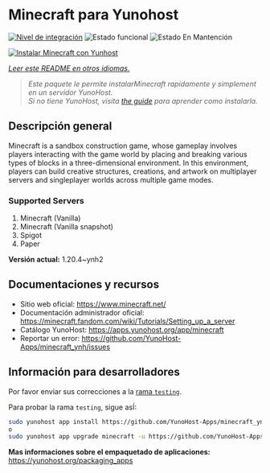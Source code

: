 <!--
Este archivo README esta generado automaticamente<https://github.com/YunoHost/apps/tree/master/tools/readme_generator>
No se debe editar a mano.
-->

# Minecraft para Yunohost

[![Nivel de integración](https://dash.yunohost.org/integration/minecraft.svg)](https://ci-apps.yunohost.org/ci/apps/minecraft/) ![Estado funcional](https://ci-apps.yunohost.org/ci/badges/minecraft.status.svg) ![Estado En Mantención](https://ci-apps.yunohost.org/ci/badges/minecraft.maintain.svg)

[![Instalar Minecraft con Yunhost](https://install-app.yunohost.org/install-with-yunohost.svg)](https://install-app.yunohost.org/?app=minecraft)

*[Leer este README en otros idiomas.](./ALL_README.md)*

> *Este paquete le permite instalarMinecraft rapidamente y simplement en un servidor YunoHost.*  
> *Si no tiene YunoHost, visita [the guide](https://yunohost.org/install) para aprender como instalarla.*

## Descripción general

Minecraft is a sandbox construction game, whose gameplay involves players interacting with the game world by placing and breaking various types of blocks in a three-dimensional environment. In this environment, players can build creative structures, creations, and artwork on multiplayer servers and singleplayer worlds across multiple game modes.

### Supported Servers
 
1. Minecraft (Vanilla)
2. Minecraft (Vanilla snapshot)
3. Spigot
4. Paper


**Versión actual:** 1.20.4~ynh2
## Documentaciones y recursos

- Sitio web oficial: <https://www.minecraft.net/>
- Documentación administrador oficial: <https://minecraft.fandom.com/wiki/Tutorials/Setting_up_a_server>
- Catálogo YunoHost: <https://apps.yunohost.org/app/minecraft>
- Reportar un error: <https://github.com/YunoHost-Apps/minecraft_ynh/issues>

## Información para desarrolladores

Por favor enviar sus correcciones a la [rama `testing`](https://github.com/YunoHost-Apps/minecraft_ynh/tree/testing).

Para probar la rama `testing`, sigue asÍ:

```bash
sudo yunohost app install https://github.com/YunoHost-Apps/minecraft_ynh/tree/testing --debug
o
sudo yunohost app upgrade minecraft -u https://github.com/YunoHost-Apps/minecraft_ynh/tree/testing --debug
```

**Mas informaciones sobre el empaquetado de aplicaciones:** <https://yunohost.org/packaging_apps>
